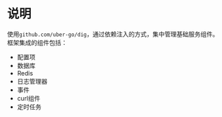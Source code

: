 # 说明
使用`github.com/uber-go/dig`，通过依赖注入的方式，集中管理基础服务组件。框架集成的组件包括：
- 配置项
- 数据库
- Redis
- 日志管理器
- 事件
- curl组件
- 定时任务